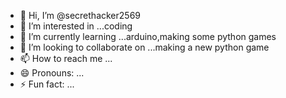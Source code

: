 - 👋 Hi, I’m @secrethacker2569
- 👀 I’m interested in ...coding
- 🌱 I’m currently learning ...arduino,making some python games
- 💞️ I’m looking to collaborate on ...making a new python game
- 📫 How to reach me ...
- 😄 Pronouns: ...
- ⚡ Fun fact: ...

<!---
secrethacker2569/secrethacker2569 is a ✨ special ✨ repository because its `README.md` (this file) appears on your GitHub profile.
You can click the Preview link to take a look at your changes.
--->
